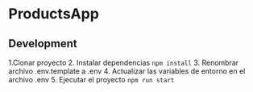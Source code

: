# ProductsApp

## Development
1.Clonar proyecto
2. Instalar dependencias ```npm install```
3. Renombrar archivo .env.template a .env
4. Actualizar las variables de entorno en el archivo .env
5. Ejecutar el proyecto ```npm run start```